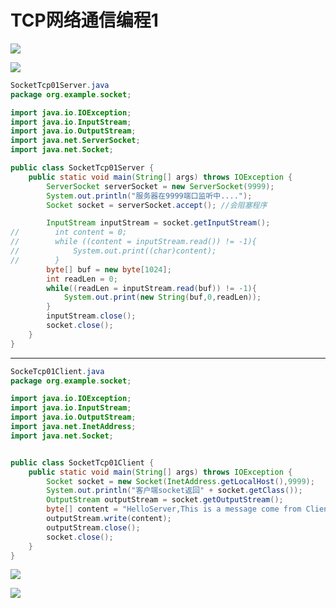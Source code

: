 # TCP网络通信编程1

![](https://static.meowrain.cn/i/2024/01/11/unin6k-3.webp)

![](https://static.meowrain.cn/i/2024/01/11/uqgpyh-3.webp)

```java
SocketTcp01Server.java
package org.example.socket;

import java.io.IOException;
import java.io.InputStream;
import java.io.OutputStream;
import java.net.ServerSocket;
import java.net.Socket;

public class SocketTcp01Server {
    public static void main(String[] args) throws IOException {
        ServerSocket serverSocket = new ServerSocket(9999);
        System.out.println("服务器在9999端口监听中....");
        Socket socket = serverSocket.accept(); //会阻塞程序

        InputStream inputStream = socket.getInputStream();
//        int content = 0;
//        while ((content = inputStream.read()) != -1){
//            System.out.print((char)content);
//        }
        byte[] buf = new byte[1024];
        int readLen = 0;
        while((readLen = inputStream.read(buf)) != -1){
            System.out.print(new String(buf,0,readLen));
        }
        inputStream.close();
        socket.close();
    }
}

```

---

```java
SockeTcp01Client.java
package org.example.socket;

import java.io.IOException;
import java.io.InputStream;
import java.io.OutputStream;
import java.net.InetAddress;
import java.net.Socket;


public class SocketTcp01Client {
    public static void main(String[] args) throws IOException {
        Socket socket = new Socket(InetAddress.getLocalHost(),9999);
        System.out.println("客户端socket返回" + socket.getClass());
        OutputStream outputStream = socket.getOutputStream();
        byte[] content = "HelloServer,This is a message come from Client".getBytes();
        outputStream.write(content);
        outputStream.close();
        socket.close();
    }
}
```
![](https://static.meowrain.cn/i/2024/01/11/vt6pw8-3.webp)

![](https://static.meowrain.cn/i/2024/01/11/vt8ezb-3.webp)